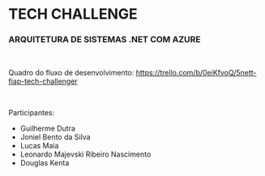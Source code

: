 # TECH CHALLENGE

### ARQUITETURA DE SISTEMAS .NET COM AZURE

<br>

Quadro do fluxo de desenvolvimento: https://trello.com/b/0eiKfvoQ/5nett-fiap-tech-challenger

<br>

Participantes:
- Guilherme Dutra
- Joniel Bento da Silva
- Lucas Maia
- Leonardo Majevski Ribeiro Nascimento
- Douglas Kenta
